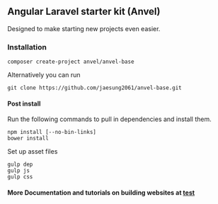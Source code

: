 ## Angular Laravel starter kit (Anvel)

Designed to make starting new projects even easier.

### Installation

```
composer create-project anvel/anvel-base
```

Alternatively you can run

```
git clone https://github.com/jaesung2061/anvel-base.git
```

#### Post install

Run the following commands to pull in dependencies and install them.

```
npm install [--no-bin-links]
bower install
```

Set up asset files

```
gulp dep
gulp js
gulp css
```

#### More Documentation and tutorials on building websites at [test](https://anvel.io)
